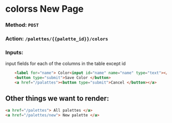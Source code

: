 # colorss New Page


### Method: `POST`
### Action: `/palettes/{{palette_id}}/colors`
### Inputs: 
input fields for each of the columns in the table except id
```html
    <label for="name"> Color<input id="name" name="name" type="text"></label>
    <button type="submit">Save Color </button>
    <a href="/palattes"><button type="submit">Cancel </button></a>
```
## Other things we want to render:
```html
<a href="/palettes"> All palettes </a>
<a href="/palettes/new"> New palette </a>
```